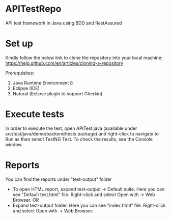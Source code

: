 # APITestRepo
API test framework in Java using BDD and RestAssured


# Set up
Kindly follow the below link to clone the repository into your local machine:
https://help.github.com/en/articles/cloning-a-repository


Prerequisites:
1. Java Runtime Environment 8
2. Eclipse (IDE)
3. Natural (Eclipse plugin to support Gherkin)


# Execute tests
In order to execute the test, open  APITest.java (available under src/test/java/demo/backend/tests package) and right-click to navigate to Run as then select TestNG Test. 
To check the results, see the Console window.

# Reports
You can find the reports under "test-output" folder
* To open HTML report, expand test-output -> Default suite. Here you can see "Default test.html" file. Right-click and select Open with -> Web Browser. OR
* Expand test-output folder. Here you can see "index.html" file. Right-click and select Open with -> Web Browser.
